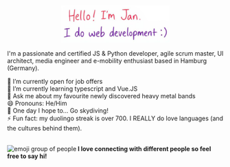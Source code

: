 <p align="center"><img width="50%" src="./assets/header.jpg" alt="Hello, I'm Jan. I do web development!"/></p>
  
<p>
I'm a passionate and certified JS & Python developer, agile scrum master, UI architect, media engineer and e-mobility enthusiast based in Hamburg (Germany).
</p>
  
🔭 I’m currently open for job offers  
🌱 I’m currently learning typescript and Vue.JS  
💬 Ask me about my favourite newly discovered heavy metal bands  
😄 Pronouns: He/Him  
🤞 One day I hope to... Go skydiving!  
⚡ Fun fact: my duolingo streak is over 700. I REALLY do love languages (and the cultures behind them).  
  
<br>
<img src="https://media.giphy.com/media/LnQjpWaON8nhr21vNW/giphy.gif" width="60" alt="emoji group of people"><b> I love connecting with different people so feel free to say hi!</b>


<!--
**jspospiech/jspospiech** is a ✨ _special_ ✨ repository because its `README.md` (this file) appears on your GitHub profile.

Here are some ideas to get you started:

- 🔭 I’m currently working on ...
- 🌱 I’m currently learning ...
- 👯 I’m looking to collaborate on ...
- 🤔 I’m looking for help with ...
- 💬 Ask me about ...
- 📫 How to reach me: ...
- 😄 Pronouns: ...
- ⚡ Fun fact: ...
-->
